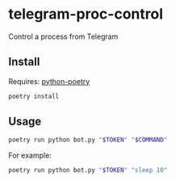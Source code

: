 # telegram-proc-control
Control a process from Telegram

## Install
Requires: [python-poetry](https://python-poetry.org/)

```bash
poetry install
```

## Usage
```bash
poetry run python bot.py "$TOKEN" "$COMMAND"
```

For example:
```bash
poetry run python bot.py "$TOKEN" "sleep 10"
```
